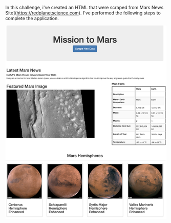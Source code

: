 In this challenge, i've created an HTML that were scraped from Mars News Site](https://redplanetscience.com).  I've performed the following steps to complete the application.


![final_app_part1.png](Images/final_app.png)

